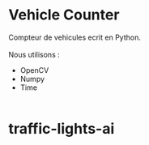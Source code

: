 # Vehicle Counter
Compteur de vehicules ecrit en Python.
<br><br>
Nous utilisons :
- OpenCV
- Numpy
- Time
<br><br>
# traffic-lights-ai
